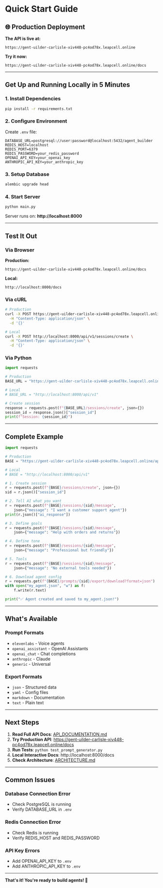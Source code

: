 # Quick Start Guide

## 🌐 Production Deployment

**The API is live at:**
```
https://gent-uilder-carlisle-xiv448-pc4od78x.leapcell.online
```

**Try it now:**
```
https://gent-uilder-carlisle-xiv448-pc4od78x.leapcell.online/docs
```

---

## Get Up and Running Locally in 5 Minutes

### 1. Install Dependencies
```bash
pip install -r requirements.txt
```

### 2. Configure Environment
Create `.env` file:
```env
DATABASE_URL=postgresql://user:password@localhost:5432/agent_builder
REDIS_HOST=localhost
REDIS_PORT=6379
REDIS_PASSWORD=your_redis_password
OPENAI_API_KEY=your_openai_key
ANTHROPIC_API_KEY=your_anthropic_key
```

### 3. Setup Database
```bash
alembic upgrade head
```

### 4. Start Server
```bash
python main.py
```

Server runs on: **http://localhost:8000**

---

## Test It Out

### Via Browser

**Production:**
```
https://gent-uilder-carlisle-xiv448-pc4od78x.leapcell.online/docs
```

**Local:**
```
http://localhost:8000/docs
```

### Via cURL
```bash
# Production
curl -X POST https://gent-uilder-carlisle-xiv448-pc4od78x.leapcell.online/api/v1/sessions/create \
  -H "Content-Type: application/json" \
  -d '{}'

# Local
curl -X POST http://localhost:8000/api/v1/sessions/create \
  -H "Content-Type: application/json" \
  -d '{}'
```

### Via Python
```python
import requests

# Production
BASE_URL = "https://gent-uilder-carlisle-xiv448-pc4od78x.leapcell.online/api/v1"

# Local
# BASE_URL = "http://localhost:8000/api/v1"

# Create session
response = requests.post(f"{BASE_URL}/sessions/create", json={})
session_id = response.json()["session_id"]
print(f"Session: {session_id}")
```

---

## Complete Example

```python
import requests

# Production
BASE = "https://gent-uilder-carlisle-xiv448-pc4od78x.leapcell.online/api/v1"

# Local
# BASE = "http://localhost:8000/api/v1"

# 1. Create session
r = requests.post(f"{BASE}/sessions/create", json={})
sid = r.json()["session_id"]

# 2. Tell AI what you want
r = requests.post(f"{BASE}/sessions/{sid}/message",
    json={"message": "I want a customer support agent"})
print(r.json()["ai_response"])

# 3. Define goals
r = requests.post(f"{BASE}/sessions/{sid}/message",
    json={"message": "Help with orders and returns"})

# 4. Define tone
r = requests.post(f"{BASE}/sessions/{sid}/message",
    json={"message": "Professional but friendly"})

# 5. Tools
r = requests.post(f"{BASE}/sessions/{sid}/message",
    json={"message": "No external tools needed"})

# 6. Download agent config
r = requests.get(f"{BASE}/prompts/{sid}/export/download?format=json")
with open("my_agent.json", "w") as f:
    f.write(r.text)

print("✅ Agent created and saved to my_agent.json!")
```

---

## What's Available

### Prompt Formats
- `elevenlabs` - Voice agents
- `openai_assistant` - OpenAI Assistants
- `openai_chat` - Chat completions
- `anthropic` - Claude
- `generic` - Universal

### Export Formats
- `json` - Structured data
- `yaml` - Config files
- `markdown` - Documentation
- `text` - Plain text

---

## Next Steps

1. **Read Full API Docs**: [API_DOCUMENTATION.md](API_DOCUMENTATION.md)
2. **Try Production API**: https://gent-uilder-carlisle-xiv448-pc4od78x.leapcell.online/docs
3. **Run Tests**: `python test_prompt_generator.py`
4. **Local Interactive Docs**: http://localhost:8000/docs
5. **Check Architecture**: [ARCHITECTURE.md](ARCHITECTURE.md)

---

## Common Issues

### Database Connection Error
- Check PostgreSQL is running
- Verify DATABASE_URL in `.env`

### Redis Connection Error
- Check Redis is running
- Verify REDIS_HOST and REDIS_PASSWORD

### API Key Errors
- Add OPENAI_API_KEY to `.env`
- Add ANTHROPIC_API_KEY to `.env`

---

**That's it! You're ready to build agents! 🚀**

